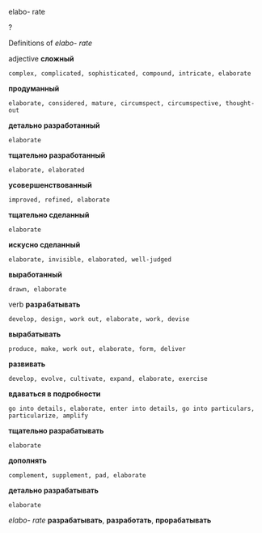 elabo- rate

?


Definitions of _elabo- rate_

adjective
**сложный**

    complex, complicated, sophisticated, compound, intricate, elaborate
**продуманный**

    elaborate, considered, mature, circumspect, circumspective, thought-out
**детально разработанный**

    elaborate
**тщательно разработанный**

    elaborate, elaborated
**усовершенствованный**

    improved, refined, elaborate
**тщательно сделанный**

    elaborate
**искусно сделанный**

    elaborate, invisible, elaborated, well-judged
**выработанный**

    drawn, elaborate

verb
**разрабатывать**

    develop, design, work out, elaborate, work, devise
**вырабатывать**

    produce, make, work out, elaborate, form, deliver
**развивать**

    develop, evolve, cultivate, expand, elaborate, exercise
**вдаваться в подробности**

    go into details, elaborate, enter into details, go into particulars, particularize, amplify
**тщательно разрабатывать**

    elaborate
**дополнять**

    complement, supplement, pad, elaborate
**детально разрабатывать**

    elaborate

_elabo- rate_
**разрабатывать**, **разработать**, **прорабатывать**